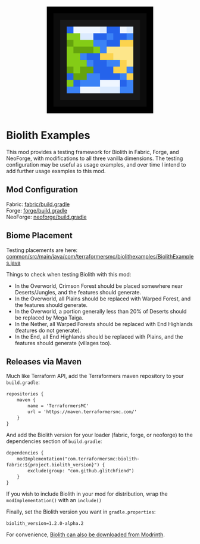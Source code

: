 <p align="center"><a href="https://modrinth.com/mod/biolith"><img height="286" width="286" src="./common/src/main/resources/assets/biolith_examples/logo.png" /></a></p>

# Biolith Examples
This mod provides a testing framework for Biolith in Fabric, Forge, and
NeoForge, with modifications to all three vanilla dimensions.  The testing
configuration may be useful as usage examples, and over time I intend to
add further usage examples to this mod.

## Mod Configuration

Fabric: [fabric/build.gradle]()<br/>
Forge: [forge/build.gradle]()<br/>
NeoForge: [neoforge/build.gradle]()<br/>

## Biome Placement

Testing placements are here: [common/src/main/java/com/terraformersmc/biolithexamples/BiolithExamples.java]()

Things to check when testing Biolith with this mod:
* In the Overworld, Crimson Forest should be placed somewhere near Deserts/Jungles, and the features should generate.
* In the Overworld, all Plains should be replaced with Warped Forest, and the features should generate.
* In the Overworld, a portion generally less than 20% of Deserts should be replaced by Mega Taiga.
* In the Nether, all Warped Forests should be replaced with End Highlands (features do not generate).
* In the End, all End Highlands should be replaced with Plains, and the features should generate (villages too).

## Releases via Maven

Much like Terraform API, add the Terraformers maven repository to your `build.gradle`:

```
repositories {
    maven {
        name = 'TerraformersMC'
        url = 'https://maven.terraformersmc.com/'
    }
}
```

And add the Biolith version for your loader (fabric, forge, or neoforge)
to the dependencies section of `build.gradle`:

```
dependencies {
    modImplementation("com.terraformersmc:biolith-fabric:${project.biolith_version}") {
		exclude(group: "com.github.glitchfiend")
	}
}
```

If you wish to include Biolith in your mod for distribution, wrap the `modImplementation()` with an `include()`

Finally, set the Biolith version you want in `gradle.properties`:

```
biolith_version=1.2.0-alpha.2
```

For convenience, [Biolith can also be downloaded from Modrinth](https://modrinth.com/mod/biolith).
